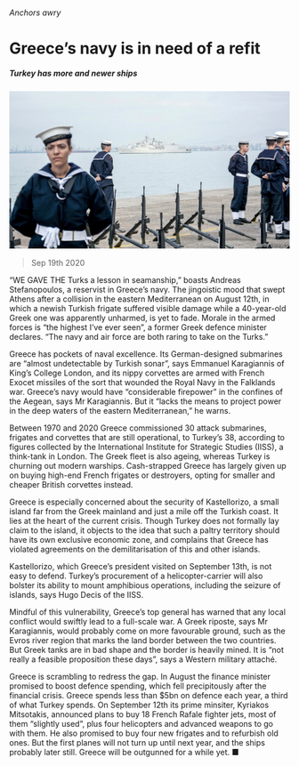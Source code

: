 ###### Anchors awry

# Greece’s navy is in need of a refit 

##### Turkey has more and newer ships 

![image](images/20200919_EUP001_0.jpg) 

> Sep 19th 2020 

“WE GAVE THE Turks a lesson in seamanship,” boasts Andreas Stefanopoulos, a reservist in Greece’s navy. The jingoistic mood that swept Athens after a collision in the eastern Mediterranean on August 12th, in which a newish Turkish frigate suffered visible damage while a 40-year-old Greek one was apparently unharmed, is yet to fade. Morale in the armed forces is “the highest I’ve ever seen”, a former Greek defence minister declares. “The navy and air force are both raring to take on the Turks.”

Greece has pockets of naval excellence. Its German-designed submarines are “almost undetectable by Turkish sonar”, says Emmanuel Karagiannis of King’s College London, and its nippy corvettes are armed with French Exocet missiles of the sort that wounded the Royal Navy in the Falklands war. Greece’s navy would have “considerable firepower” in the confines of the Aegean, says Mr Karagiannis. But it “lacks the means to project power in the deep waters of the eastern Mediterranean,” he warns.


Between 1970 and 2020 Greece commissioned 30 attack submarines, frigates and corvettes that are still operational, to Turkey’s 38, according to figures collected by the International Institute for Strategic Studies (IISS), a think-tank in London. The Greek fleet is also ageing, whereas Turkey is churning out modern warships. Cash-strapped Greece has largely given up on buying high-end French frigates or destroyers, opting for smaller and cheaper British corvettes instead.

Greece is especially concerned about the security of Kastellorizo, a small island far from the Greek mainland and just a mile off the Turkish coast. It lies at the heart of the current crisis. Though Turkey does not formally lay claim to the island, it objects to the idea that such a paltry territory should have its own exclusive economic zone, and complains that Greece has violated agreements on the demilitarisation of this and other islands.

Kastellorizo, which Greece’s president visited on September 13th, is not easy to defend. Turkey’s procurement of a helicopter-carrier will also bolster its ability to mount amphibious operations, including the seizure of islands, says Hugo Decis of the IISS.

Mindful of this vulnerability, Greece’s top general has warned that any local conflict would swiftly lead to a full-scale war. A Greek riposte, says Mr Karagiannis, would probably come on more favourable ground, such as the Evros river region that marks the land border between the two countries. But Greek tanks are in bad shape and the border is heavily mined. It is “not really a feasible proposition these days”, says a Western military attaché.

Greece is scrambling to redress the gap. In August the finance minister promised to boost defence spending, which fell precipitously after the financial crisis. Greece spends less than $5bn on defence each year, a third of what Turkey spends. On September 12th its prime minsiter, Kyriakos Mitsotakis, announced plans to buy 18 French Rafale fighter jets, most of them “slightly used”, plus four helicopters and advanced weapons to go with them. He also promised to buy four new frigates and to refurbish old ones. But the first planes will not turn up until next year, and the ships probably later still. Greece will be outgunned for a while yet. ■

